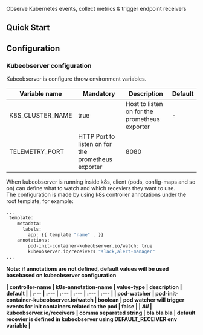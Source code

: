 Observe Kubernetes events, collect metrics & trigger endpoint receivers

## Quick Start

## Configuration

### Kubeobserver configuration

Kubeobserver is configure throw environment variables. 

| Variable name | Mandatory | Description | Default |
| --- | --- | --- | --- |
| K8S_CLUSTER_NAME | true |  Host to listen on for the prometheus exporter | - |
| TELEMETRY_PORT | HTTP Port to listen on for the prometheus exporter | 8080 |

When kubeobserver is running inside k8s, client (pods, config-maps and so on) can define what to watch and which receviers they want to use.<br>
The configuration is made by using k8s controller annotations under the root template, for example:

```bash
...
 template:
    metadata:
      labels:
        app: {{ template "name" . }}
    annotations:
        pod-init-container-kubeobserver.io/watch: true
        kubeobserver.io/receivers "slack,alert-manager"
...        
```

<b>Note: if annotations are not defined, default values will be used basebased on kubeobserver configuration<b>    

| controller-name | k8s-annotation-name | value-type | description | default |
| :--- | :--- | :--- | :--- | :--- | :--- |
| pod-watcher | pod-init-container-kubeobserver.io/watch | boolean | pod watcher will trigger events for init containers related to the pod | false |
| *All* | kubeobserver.io/receivers | comma separated string | bla bla bla | default recevier is defined in kubeobserver using DEFAULT_RECEIVER env variable |
